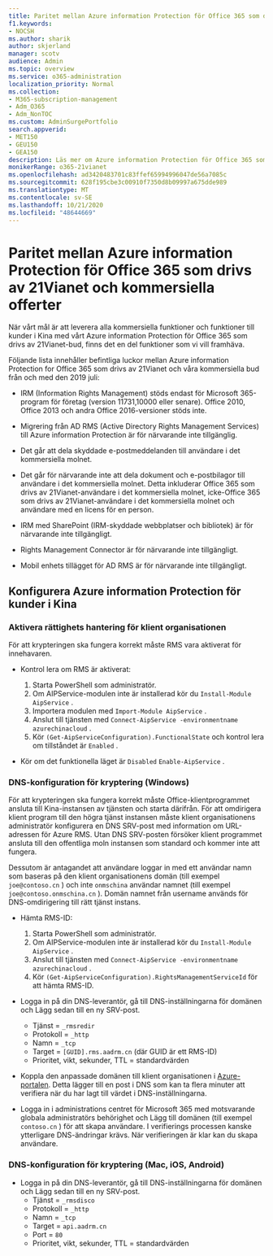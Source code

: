 ```yaml
---
title: Paritet mellan Azure information Protection för Office 365 som drivs av 21Vianet och kommersiella offerter
f1.keywords:
- NOCSH
ms.author: sharik
author: skjerland
manager: scotv
audience: Admin
ms.topic: overview
ms.service: o365-administration
localization_priority: Normal
ms.collection:
- M365-subscription-management
- Adm_O365
- Adm_NonTOC
ms.custom: AdminSurgePortfolio
search.appverid:
- MET150
- GEU150
- GEA150
description: Läs mer om Azure information Protection för Office 365 som drivs av 21Vianet och hur du konfigurerar den för kunder i Kina.
monikerRange: o365-21vianet
ms.openlocfilehash: ad3420483701c83ffef65994996047de56a7085c
ms.sourcegitcommit: 628f195cbe3c00910f7350d8b09997a675dde989
ms.translationtype: MT
ms.contentlocale: sv-SE
ms.lasthandoff: 10/21/2020
ms.locfileid: "48644669"
---
```

# <a name="parity-between-azure-information-protection-for-office-365-operated-by-21vianet-and-commercial-offerings"></a>Paritet mellan Azure information Protection för Office 365 som drivs av 21Vianet och kommersiella offerter

När vårt mål är att leverera alla kommersiella funktioner och funktioner till kunder i Kina med vårt Azure information Protection för Office 365 som drivs av 21Vianet-bud, finns det en del funktioner som vi vill framhäva.

Följande lista innehåller befintliga luckor mellan Azure information Protection for Office 365 som drivs av 21Vianet och våra kommersiella bud från och med den 2019 juli:

- IRM (Information Rights Management) stöds endast för Microsoft 365-program för företag (version 11731,10000 eller senare). Office 2010, Office 2013 och andra Office 2016-versioner stöds inte.

- Migrering från AD RMS (Active Directory Rights Management Services) till Azure information Protection är för närvarande inte tillgänglig.
  
- Det går att dela skyddade e-postmeddelanden till användare i det kommersiella molnet.
  
- Det går för närvarande inte att dela dokument och e-postbilagor till användare i det kommersiella molnet. Detta inkluderar Office 365 som drivs av 21Vianet-användare i det kommersiella molnet, icke-Office 365 som drivs av 21Vianet-användare i det kommersiella molnet och användare med en licens för en person.
  
- IRM med SharePoint (IRM-skyddade webbplatser och bibliotek) är för närvarande inte tillgängligt.
  
- Rights Management Connector är för närvarande inte tillgängligt.
  
- Mobil enhets tillägget för AD RMS är för närvarande inte tillgängligt.

## <a name="configuring-azure-information-protection-for-customers-in-china"></a>Konfigurera Azure information Protection för kunder i Kina

### <a name="enable-rights-management-for-the-tenant"></a>Aktivera rättighets hantering för klient organisationen

För att krypteringen ska fungera korrekt måste RMS vara aktiverat för innehavaren.

- Kontrol lera om RMS är aktiverat:
  1. Starta PowerShell som administratör.
  2. Om AIPService-modulen inte är installerad kör du `Install-Module AipService` .
  3. Importera modulen med `Import-Module AipService` .
  4. Anslut till tjänsten med `Connect-AipService -environmentname azurechinacloud` .
  5. Kör `(Get-AipServiceConfiguration).FunctionalState` och kontrol lera om tillståndet är `Enabled` .

- Kör om det funktionella läget är `Disabled` `Enable-AipService` .

### <a name="dns-configuration-for-encryption-windows"></a>DNS-konfiguration för kryptering (Windows)

För att krypteringen ska fungera korrekt måste Office-klientprogrammet ansluta till Kina-instansen av tjänsten och starta därifrån. För att omdirigera klient program till den högra tjänst instansen måste klient organisationens administratör konfigurera en DNS SRV-post med information om URL-adressen för Azure RMS. Utan DNS SRV-posten försöker klient programmet ansluta till den offentliga moln instansen som standard och kommer inte att fungera.

Dessutom är antagandet att användare loggar in med ett användar namn som baseras på den klient organisationens domän (till exempel `joe@contoso.cn` ) och inte `onmschina` användar namnet (till exempel `joe@contoso.onmschina.cn` ). Domän namnet från username används för DNS-omdirigering till rätt tjänst instans.

- Hämta RMS-ID:
  1. Starta PowerShell som administratör.
  2. Om AIPService-modulen inte är installerad kör du `Install-Module AipService` .
  3. Anslut till tjänsten med `Connect-AipService -environmentname azurechinacloud` .
  4. Kör `(Get-AipServiceConfiguration).RightsManagementServiceId` för att hämta RMS-ID.

- Logga in på din DNS-leverantör, gå till DNS-inställningarna för domänen och Lägg sedan till en ny SRV-post.
  - Tjänst = `_rmsredir`
  - Protokoll = `_http`
  - Namn = `_tcp`
  - Target = `[GUID].rms.aadrm.cn` (där GUID är ett RMS-ID)
  - Prioritet, vikt, sekunder, TTL = standardvärden

- Koppla den anpassade domänen till klient organisationen i [Azure-portalen](https://portal.azure.cn/#blade/Microsoft_AAD_IAM/ActiveDirectoryMenuBlade/Domains). Detta lägger till en post i DNS som kan ta flera minuter att verifiera när du har lagt till värdet i DNS-inställningarna.

- Logga in i administrations centret för Microsoft 365 med motsvarande globala administratörs behörighet och Lägg till domänen (till exempel `contoso.cn` ) för att skapa användare. I verifierings processen kanske ytterligare DNS-ändringar krävs. När verifieringen är klar kan du skapa användare.

### <a name="dns-configuration-for-encryption-mac-ios-android"></a>DNS-konfiguration för kryptering (Mac, iOS, Android)

- Logga in på din DNS-leverantör, gå till DNS-inställningarna för domänen och Lägg sedan till en ny SRV-post.
  - Tjänst = `_rmsdisco`
  - Protokoll = `_http`
  - Namn = `_tcp`
  - Target = `api.aadrm.cn`
  - Port = `80`
  - Prioritet, vikt, sekunder, TTL = standardvärden
